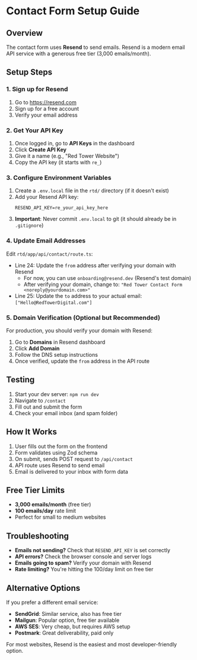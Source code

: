 # Contact Form Setup Guide

## Overview
The contact form uses **Resend** to send emails. Resend is a modern email API service with a generous free tier (3,000 emails/month).

## Setup Steps

### 1. Sign up for Resend
1. Go to https://resend.com
2. Sign up for a free account
3. Verify your email address

### 2. Get Your API Key
1. Once logged in, go to **API Keys** in the dashboard
2. Click **Create API Key**
3. Give it a name (e.g., "Red Tower Website")
4. Copy the API key (it starts with `re_`)

### 3. Configure Environment Variables
1. Create a `.env.local` file in the `rtd/` directory (if it doesn't exist)
2. Add your Resend API key:
   ```
   RESEND_API_KEY=re_your_api_key_here
   ```
3. **Important**: Never commit `.env.local` to git (it should already be in `.gitignore`)

### 4. Update Email Addresses
Edit `rtd/app/api/contact/route.ts`:
- Line 24: Update the `from` address after verifying your domain with Resend
  - For now, you can use `onboarding@resend.dev` (Resend's test domain)
  - After verifying your domain, change to: `"Red Tower Contact Form <noreply@yourdomain.com>"`
- Line 25: Update the `to` address to your actual email: `["Hello@RedTowerDigital.com"]`

### 5. Domain Verification (Optional but Recommended)
For production, you should verify your domain with Resend:
1. Go to **Domains** in Resend dashboard
2. Click **Add Domain**
3. Follow the DNS setup instructions
4. Once verified, update the `from` address in the API route

## Testing
1. Start your dev server: `npm run dev`
2. Navigate to `/contact`
3. Fill out and submit the form
4. Check your email inbox (and spam folder)

## How It Works
1. User fills out the form on the frontend
2. Form validates using Zod schema
3. On submit, sends POST request to `/api/contact`
4. API route uses Resend to send email
5. Email is delivered to your inbox with form data

## Free Tier Limits
- **3,000 emails/month** (free tier)
- **100 emails/day** rate limit
- Perfect for small to medium websites

## Troubleshooting
- **Emails not sending?** Check that `RESEND_API_KEY` is set correctly
- **API errors?** Check the browser console and server logs
- **Emails going to spam?** Verify your domain with Resend
- **Rate limiting?** You're hitting the 100/day limit on free tier

## Alternative Options
If you prefer a different email service:
- **SendGrid**: Similar service, also has free tier
- **Mailgun**: Popular option, free tier available
- **AWS SES**: Very cheap, but requires AWS setup
- **Postmark**: Great deliverability, paid only

For most websites, Resend is the easiest and most developer-friendly option.

